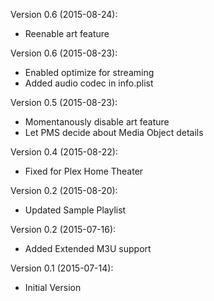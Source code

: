 Version 0.6 (2015-08-24):
* Reenable art feature

Version 0.6 (2015-08-23):
* Enabled optimize for streaming
* Added audio codec in info.plist

Version 0.5 (2015-08-23):
* Momentanously disable art feature
* Let PMS decide about Media Object details

Version 0.4 (2015-08-22):
* Fixed for Plex Home Theater

Version 0.2 (2015-08-20):
* Updated Sample Playlist

Version 0.2 (2015-07-16):
* Added Extended M3U support

Version 0.1 (2015-07-14):
* Initial Version
